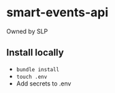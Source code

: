 # smart-events-api
Owned by SLP

## Install locally
* `bundle install`
* `touch .env`
* Add secrets to .env